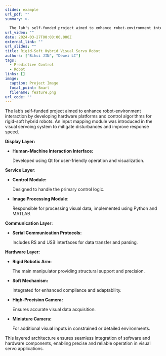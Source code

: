 ```yaml
---
slides: example
url_pdf: ""
summary: >-
  
  The lab's self-funded project aimed to enhance robot-environment interaction by developing hardware platforms and control algorithms for rigid-soft hybrid robots. An input mapping module was introduced in the visual servoing system to mitigate disturbances and improve response speed.
url_video: ""
date: 2024-03-27T00:00:00.000Z
external_link: ""
url_slides: ""
title: Rigid-Soft Hybrid Visual Servo Robot
authors: ["Bihui JIN", "Dewei LI"]
tags:
  - Predictive Control
  - Robot
links: []
image:
  caption: Project Image
  focal_point: Smart
  filename: feature.png
url_code: ""
---
```


The lab’s self-funded project aimed to enhance robot-environment interaction by developing hardware platforms and control algorithms for rigid-soft hybrid robots. An input mapping module was introduced in the visual servoing system to mitigate disturbances and improve response speed.


**Display Layer:**

* **Human-Machine Interaction Interface:**

   Developed using Qt for user-friendly operation and visualization.

**Service Layer:**

* **Control Module:**

   Designed to handle the primary control logic.
* **Image Processing Module:**

   Responsible for processing visual data, implemented using Python and MATLAB.

**Communication Layer:**

* **Serial Communication Protocols:**

   Includes RS and USB interfaces for data transfer and parsing.

**Hardware Layer:**

* **Rigid Robotic Arm:**

   The main manipulator providing structural support and precision.
* **Soft Mechanism:**

   Integrated for enhanced compliance and adaptability.
* **High-Precision Camera:**

   Ensures accurate visual data acquisition.
* **Miniature Camera:**

   For additional visual inputs in constrained or detailed environments.

This layered architecture ensures seamless integration of software and hardware components, enabling precise and reliable operation in visual servo applications.
